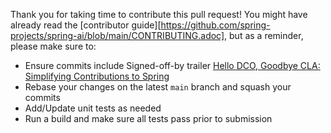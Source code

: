 Thank you for taking time to contribute this pull request!
You might have already read the [contributor guide][https://github.com/spring-projects/spring-ai/blob/main/CONTRIBUTING.adoc], but as a reminder, please make sure to:

* Ensure commits include Signed-off-by trailer [Hello DCO, Goodbye CLA: Simplifying Contributions to Spring](https://spring.io/blog/2025/01/06/hello-dco-goodbye-cla-simplifying-contributions-to-spring)
* Rebase your changes on the latest `main` branch and squash your commits
* Add/Update unit tests as needed
* Run a build and make sure all tests pass prior to submission
